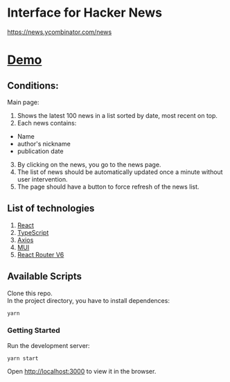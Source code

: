 # Interface for Hacker News 
https://news.ycombinator.com/news

# [Demo](https://vladnew91-int-for-hacker-news.netlify.app)

## Conditions:
Main page:
1. Shows the latest 100 news in a list sorted by date, most recent on top.
2. Each news contains:
  - Name
  - author's nickname
  - publication date
3. By clicking on the news, you go to the news page.
4. The list of news should be automatically updated once a minute without user intervention.
5. The page should have a button to force refresh of the news list.

## List of technologies

1. [React](https://reactjs.org/)
2. [TypeScript](https://www.typescriptlang.org/docs/)
3. [Axios](https://axios-http.com/docs/intro)
4. [MUI](https://mui.com/)
5. [React Router V6](https://reactrouter.com/en/main)

## Available Scripts

Clone this repo.\
In the project directory, you have to install dependences:

```
yarn
```


### Getting Started


Run the development server:

```
yarn start
```
Open [http://localhost:3000](http://localhost:3000) to view it in the browser.
